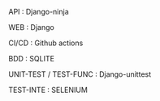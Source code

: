 API : Django-ninja

WEB : Django

CI/CD : Github actions

BDD : SQLITE

UNIT-TEST / TEST-FUNC : Django-unittest

TEST-INTE : SELENIUM